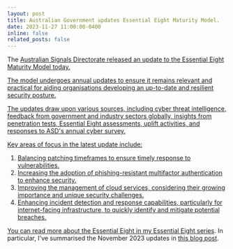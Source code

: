 ```yaml
---
layout: post
title: Australian Government updates Essential Eight Maturity Model.
date: 2023-11-27 11:00:00-0400
inline: false
related_posts: false
---
```

The <A href="https://www.cyber.gov.au/about-us/view-all-content/news-and-media/november-2023-essential-eight-maturity-model-update"> Australian Signals Directorate released an update to the Essential Eight Maturity Model today.

The model undergoes annual updates to ensure it remains relevant and practical for aiding organisations developing an up-to-date and resilient security posture. 

The updates draw upon various sources, including cyber threat intelligence, feedback from government and industry sectors globally, insights from penetration tests, Essential Eight assessments, uplift activities, and responses to ASD's annual cyber survey.

Key areas of focus in the latest update include:

1. Balancing patching timeframes to ensure timely response to vulnerabilities.
2. Increasing the adoption of phishing-resistant multifactor authentication to enhance security.
3. Improving the management of cloud services, considering their growing importance and unique security challenges.
4. Enhancing incident detection and response capabilities, particularly for internet-facing infrastructure, to quickly identify and mitigate potential breaches.

You can read more about the Essential Eight in my <a href="https://emdeh.com/blog/category/essential-eight/"> Essential Eight series</a>. In particular, I've summarised the November 2023 updates in <a href="https://emdeh.com/blog/2023/update-to-essential-eight/"> this blog post</a>.